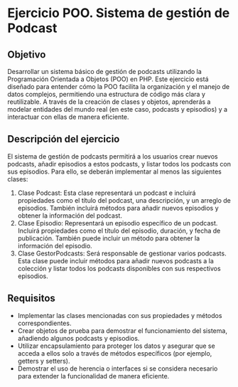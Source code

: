 # Ejercicio POO. Sistema de gestión de Podcast

## Objetivo

Desarrollar un sistema básico de gestión de podcasts utilizando la Programación Orientada a Objetos (POO) en PHP. Este ejercicio está diseñado para entender cómo la POO facilita la organización y el manejo de datos complejos, permitiendo una estructura de código más clara y reutilizable. A través de la creación de clases y objetos, aprenderás a modelar entidades del mundo real (en este caso, podcasts y episodios) y a interactuar con ellas de manera eficiente.

## Descripción del ejercicio

El sistema de gestión de podcasts permitirá a los usuarios crear nuevos podcasts, añadir episodios a estos podcasts, y listar todos los podcasts con sus episodios. Para ello, se deberán implementar al menos las siguientes clases:

1. Clase Podcast: Esta clase representará un podcast e incluirá propiedades como el título del podcast, una descripción, y un arreglo de episodios. También incluirá métodos para añadir nuevos episodios y obtener la información del podcast.
2. Clase Episodio: Representará un episodio específico de un podcast. Incluirá propiedades como el título del episodio, duración, y fecha de publicación. También puede incluir un método para obtener la información del episodio.
3. Clase GestorPodcasts: Será responsable de gestionar varios podcasts. Esta clase puede incluir métodos para añadir nuevos podcasts a la colección y listar todos los podcasts disponibles con sus respectivos episodios.

## Requisitos

- Implementar las clases mencionadas con sus propiedades y métodos correspondientes.
- Crear objetos de prueba para demostrar el funcionamiento del sistema, añadiendo algunos podcasts y episodios.
- Utilizar encapsulamiento para proteger los datos y asegurar que se acceda a ellos solo a través de métodos específicos (por ejemplo, getters y setters).
- Demostrar el uso de herencia o interfaces si se considera necesario para extender la funcionalidad de manera eficiente.
